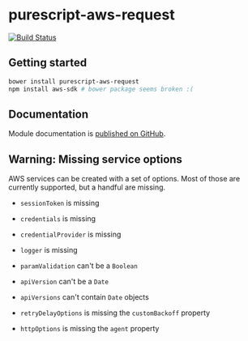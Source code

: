 # purescript-aws-request

[![Build Status](https://app.wercker.com/status/5909b9e96d1080804b17a28f72f87b6b/s/master)](https://app.wercker.com/project/byKey/5909b9e96d1080804b17a28f72f87b6b)

## Getting started

```sh
bower install purescript-aws-request
npm install aws-sdk # bower package seems broken :(
```

## Documentation

Module documentation is [published on GitHub](https://github.com/purescript-aws-sdk/purescript-aws-request/tree/master/docs).

## Warning: Missing service options

AWS services can be created with a set of options. Most of those are currently supported, but a handful are missing.

- `sessionToken` is missing
- `credentials` is missing
- `credentialProvider` is missing
- `logger` is missing

- `paramValidation` can't be a `Boolean`
- `apiVersion` can't be a `Date`
- `apiVersions` can't contain `Date` objects

- `retryDelayOptions` is missing the `customBackoff` property
- `httpOptions` is missing the `agent` property
